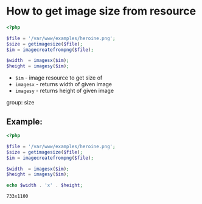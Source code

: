# How to get image size from resource

```php
<?php

$file = '/var/www/examples/heroine.png';
$size = getimagesize($file);
$im = imagecreatefrompng($file);

$width  = imagesx($im);
$height = imagesy($im);
```

- `$im` - image resource to get size of
- `imagesx` - returns width of given image
- `imagesy` - returns height of given image

group: size

## Example: 
```php
<?php

$file = '/var/www/examples/heroine.png';
$size = getimagesize($file);
$im = imagecreatefrompng($file);

$width  = imagesx($im);
$height = imagesy($im);

echo $width . 'x' . $height;
```
```
733x1100
```

